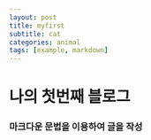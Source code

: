 ```yaml
---
layout: post
title: myfirst
subtitle: cat
categories: animal
tags: [example, markdown]
---
```





# 나의 첫번째 블로그

### 마크다운 문법을 이용하여 글을 작성

